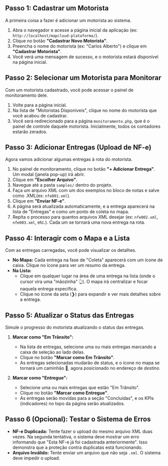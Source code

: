 
## Passo 1: Cadastrar um Motorista

A primeira coisa a fazer é adicionar um motorista ao sistema.

1.  Abra o navegador e acesse a página inicial da aplicação (ex: `http://localhost/mapcloud-plataforma/`).
2.  Clique no botão **"Cadastrar Novo Motorista"**.
3.  Preencha o nome do motorista (ex: "Carlos Alberto") e clique em **"Cadastrar Motorista"**.
4.  Você verá uma mensagem de sucesso, e o motorista estará disponível na página inicial.

## Passo 2: Selecionar um Motorista para Monitorar

Com um motorista cadastrado, você pode acessar o painel de monitoramento dele.

1.  Volte para a página inicial.
2.  Na lista de "Motoristas Disponíveis", clique no nome do motorista que você acabou de cadastrar.
3.  Você será redirecionado para a página `monitoramento.php`, que é o painel de controle daquele motorista. Inicialmente, todos os contadores estarão zerados.

## Passo 3: Adicionar Entregas (Upload de NF-e)

Agora vamos adicionar algumas entregas à rota do motorista.

1.  No painel de monitoramento, clique no botão **"+ Adicionar Entrega"**. Um modal (janela pop-up) irá abrir.
2.  Clique em **"Escolher Arquivo"**.
3.  Navegue até a pasta `samples/` dentro do projeto.
4.  Faça um arquivo XML com um dos exemplos no bloco de notas e salve como .XML(ex: `nfe001.xml`).
5.  Clique em **"Enviar NF-e"**.
6.  A página será atualizada automaticamente, e a entrega aparecerá na lista de "Entregas" e como um ponto de coleta no mapa.
7.  Repita o processo para quantos arquivos XML desejar (ex: `nfe002.xml`, `nfe003.xml`, etc.). Cada um se tornará uma nova entrega na rota.

## Passo 4: Interagir com o Mapa e a Lista

Com as entregas carregadas, você pode visualizar os detalhes.

*   **No Mapa:** Cada entrega na fase de "Coleta" aparecerá com um ícone de caixa. Clique no ícone para ver um resumo da entrega.
*   **Na Lista:**
    *   Clique em qualquer lugar na área de uma entrega na lista (onde o cursor vira uma "mãozinha" 👆). O mapa irá centralizar e focar naquela entrega específica.
    *   Clique no ícone da seta (❯) para expandir e ver mais detalhes sobre a entrega.

## Passo 5: Atualizar o Status das Entregas

Simule o progresso do motorista atualizando o status das entregas.

1.  **Marcar como "Em Trânsito":**
    *   Na lista de entregas, selecione uma ou mais entregas marcando a caixa de seleção ao lado delas.
    *   Clique no botão **"Marcar como Em Trânsito"**.
    *   As entregas selecionadas mudarão de status, e o ícone no mapa se tornará um caminhão 🚚, agora posicionado no endereço de *destino*.

2.  **Marcar como "Entregue":**
    *   Selecione uma ou mais entregas que estão "Em Trânsito".
    *   Clique no botão **"Marcar como Entregue"**.
    *   As entregas serão movidas para a seção "Concluídas", e os KPIs (indicadores) no topo da página serão atualizados.

## Passo 6 (Opcional): Testar o Sistema de Erros

*   **NF-e Duplicada:** Tente fazer o upload do mesmo arquivo XML duas vezes. Na segunda tentativa, o sistema deve mostrar um erro informando que "Esta NF-e já foi cadastrada anteriormente". Isso demonstra que a proteção contra duplicatas está funcionando.
*   **Arquivo Inválido:** Tente enviar um arquivo que não seja `.xml`. O sistema deve impedir o upload.
